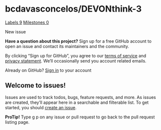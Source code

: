 # bcdavasconcelos/DEVONthink-3

 [Labels 9](https://github.com/bcdavasconcelos/DEVONthink-3/labels) [Milestones 0](https://github.com/bcdavasconcelos/DEVONthink-3/milestones)

 New issue

 **Have a question about this project?** Sign up for a free GitHub account to open an issue and contact its maintainers and the community.

By clicking “Sign up for GitHub”, you agree to our [terms of service](https://docs.github.com/terms) and [privacy statement](https://docs.github.com/privacy). We’ll occasionally send you account related emails.

 Already on GitHub? [Sign in](https://github.com/login?return_to=%2Fbcdavasconcelos%2FDEVONthink-3%2Fissues%2Fnew) to your account

## Welcome to issues!

Issues are used to track todos, bugs, feature requests, and more. As issues are created, they’ll appear here in a searchable and filterable list. To get started, you should [create an issue](https://github.com/bcdavasconcelos/DEVONthink-3/issues/new/choose).

**ProTip!** Type g p on any issue or pull request to go back to the pull request listing page.


